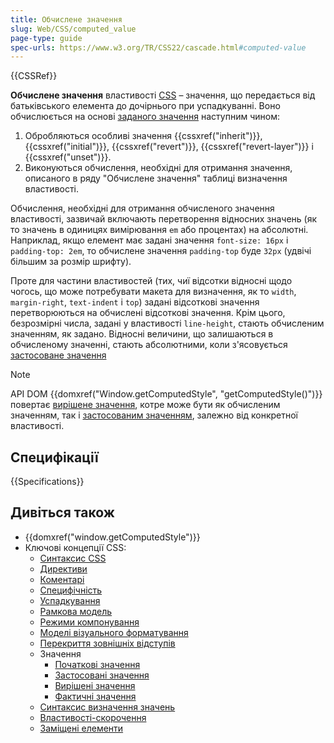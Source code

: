 ```yaml
---
title: Обчислене значення
slug: Web/CSS/computed_value
page-type: guide
spec-urls: https://www.w3.org/TR/CSS22/cascade.html#computed-value
---
```


{{CSSRef}}

**Обчислене значення** властивості [CSS](/uk/docs/Web/CSS) – значення, що передається від батьківського елемента до дочірнього при успадкуванні. Воно обчислюється на основі [заданого значення](/uk/docs/Web/CSS/specified_value) наступним чином:

1. Обробляються особливі значення {{cssxref("inherit")}}, {{cssxref("initial")}}, {{cssxref("revert")}}, {{cssxref("revert-layer")}} і {{cssxref("unset")}}.
2. Виконуються обчислення, необхідні для отримання значення, описаного в ряду "Обчислене значення" таблиці визначення властивості.

Обчислення, необхідні для отримання обчисленого значення властивості, зазвичай включають перетворення відносних значень (як то значень в одиницях вимірювання `em` або процентах) на абсолютні. Наприклад, якщо елемент має задані значення `font-size: 16px` і `padding-top: 2em`, то обчислене значення `padding-top` буде `32px` (удвічі більшим за розмір шрифту).

Проте для частини властивостей (тих, чиї відсотки відносні щодо чогось, що може потребувати макета для визначення, як то `width`, `margin-right`, `text-indent` і `top`) задані відсоткові значення перетворюються на обчислені відсоткові значення. Крім цього, безрозмірні числа, задані у властивості `line-height`, стають обчисленим значенням, як задано. Відносні величини, що залишаються в обчисленому значенні, стають абсолютними, коли з'ясовується [застосоване значення](/uk/docs/Web/CSS/used_value)

> [!NOTE]
> API DOM {{domxref("Window.getComputedStyle", "getComputedStyle()")}} повертає [вирішене значення](/uk/docs/Web/CSS/resolved_value), котре може бути як обчисленим значенням, так і [застосованим значенням](/uk/docs/Web/CSS/used_value), залежно від конкретної властивості.

## Специфікації

{{Specifications}}

## Дивіться також

- {{domxref("window.getComputedStyle")}}
- Ключові концепції CSS:
  - [Синтаксис CSS](/uk/docs/Web/CSS/Syntax)
  - [Директиви](/uk/docs/Web/CSS/At-rule)
  - [Коментарі](/uk/docs/Web/CSS/Comments)
  - [Специфічність](/uk/docs/Web/CSS/Specificity)
  - [Успадкування](/uk/docs/Web/CSS/Inheritance)
  - [Рамкова модель](/uk/docs/Web/CSS/CSS_box_model/Introduction_to_the_CSS_box_model)
  - [Режими компонування](/uk/docs/Web/CSS/Layout_mode)
  - [Моделі візуального форматування](/uk/docs/Web/CSS/Visual_formatting_model)
  - [Перекриття зовнішніх відступів](/uk/docs/Web/CSS/CSS_box_model/Mastering_margin_collapsing)
  - Значення
    - [Початкові значення](/uk/docs/Web/CSS/initial_value)
    - [Застосовані значення](/uk/docs/Web/CSS/used_value)
    - [Вирішені значення](/uk/docs/Web/CSS/resolved_value)
    - [Фактичні значення](/uk/docs/Web/CSS/actual_value)
  - [Синтаксис визначення значень](/uk/docs/Web/CSS/Value_definition_syntax)
  - [Властивості-скорочення](/uk/docs/Web/CSS/Shorthand_properties)
  - [Заміщені елементи](/uk/docs/Web/CSS/Replaced_element)
